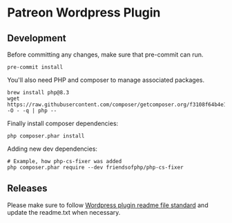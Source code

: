 # Patreon Wordpress Plugin
## Development
Before committing any changes, make sure that pre-commit can run.
```
pre-commit install
```

You'll also need PHP and composer to manage associated packages.
```
brew install php@8.3
wget https://raw.githubusercontent.com/composer/getcomposer.org/f3108f64b4e1c1ce6eb462b159956461592b3e3e/web/installer -O - -q | php --
```

Finally install composer dependencies:
```
php composer.phar install
```


Adding new dev dependencies:
```
# Example, how php-cs-fixer was added
php composer.phar require --dev friendsofphp/php-cs-fixer
```

## Releases
Please make sure to follow [Wordpress plugin readme file standard](https://developer.wordpress.org/plugins/wordpress-org/how-your-readme-txt-works/) and update
the readme.txt when necessary.
